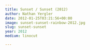 ```yaml
---
title: Sunset / Sunset (2012)
author: Nathan Yergler
date: 2012-01-25T03:21:56+00:00
image: sunset-sunset-rainbow-2012.jpg
slug: sunset-sunset
year: 2012
medium: linocut

---
```



